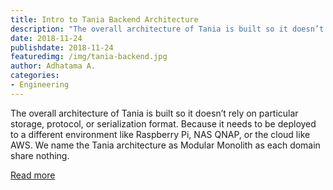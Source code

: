 ```yaml
---
title: Intro to Tania Backend Architecture
description: "The overall architecture of Tania is built so it doesn’t rely on particular storage, protocol, or serialization format."
date: 2018-11-24
publishdate: 2018-11-24
featuredimg: /img/tania-backend.jpg
author: Adhatama A.
categories:
- Engineering
---
```


The overall architecture of Tania is built so it doesn’t rely on particular storage, protocol, or serialization format. Because it needs to be deployed to a different environment like Raspberry Pi, NAS QNAP, or the cloud like AWS. We name the Tania architecture as Modular Monolith as each domain share nothing.

<a href="https://usetaniaoss.wordpress.com/2018/10/24/intro-to-tania-backend-architecture/" target="_blank" class="btn btn-default">Read more</a>